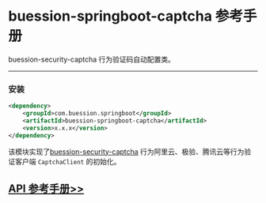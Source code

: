 # buession-springboot-captcha 参考手册


buession-security-captcha 行为验证码自动配置类。


---


### **安装**

```xml
<dependency>
    <groupId>com.buession.springboot</groupId>
    <artifactId>buession-springboot-captcha</artifactId>
    <version>x.x.x</version>
</dependency>
```

该模块实现了[buession-security-captcha](https://security.buession.com/manual/2.0/captcha/index.html) 行为阿里云、极验、腾讯云等行为验证客户端 `CaptchaClient` 的初始化。


## [API 参考手册>>](/manual/2.0/docs/buession-springboot-captcha/)